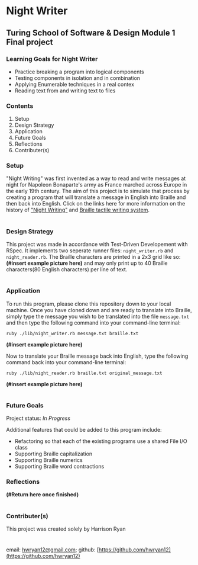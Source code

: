 # Night Writer

## Turing School of Software & Design Module 1 Final project

### Learning Goals for Night Writer
* Practice breaking a program into logical components
* Testing components in isolation and in combination
* Applying Enumerable techniques in a real contex
* Reading text from and writing text to files

### Contents
1. Setup
1. Design Strategy
1. Application
1. Future Goals
1. Reflections
1. Contributer(s)

### Setup 

"Night Writing" was first invented as a way to read and write messages at night for Napoleon Bonaparte's army as France marched across Europe in the early 19th century. The aim of this project is to simulate that process by creating a program that will translate a message in English into Braille and then back into English. Click on the links here for more information on the history of ["Night Writing"](https://en.wikipedia.org/wiki/Night_writing) and [Braille tactile writing system](https://en.wikipedia.org/wiki/Braille).
#

### Design Strategy
This project was made in accordance with Test-Driven Developement with RSpec. It implements two seperate runner files: `night_writer.rb` and `night_reader.rb`. The Braille characters are printed in a 2x3 grid like so: __(#insert example picture here)__ and may only print up to 40 Braille characters(80 English characters) per line of text.
#

### Application
To run this program, please clone this repository down to your local machine. Once you have cloned down and are ready to translate into Braille, simply type the message you wish to be translated into the file
`message.txt` and then type the following command into your command-line terminal: 

`ruby ./lib/night_writer.rb message.txt braille.txt` 

__(#insert example picture here)__

Now to translate your Braille message back into English, type the following command back into your command-line terminal:

`ruby ./lib/night_reader.rb braille.txt original_message.txt`

__(#insert example picture here)__
#

### Future Goals
 Project status: _In Progress_
 
 Additional features that could be added to this program include:
 * Refactoring so that each of the existing programs use a shared File I/O class
 * Supporting Braille capitalization
 * Supporting Braille numerics
 * Supporting Braille word contractions

 ### Reflections
__(#Return here once finished)__

#
### Contributer(s)
This project was created solely by Harrison Ryan
#
email: <hwryan12@gmail.com>; github: [https://github.com/hwryan12](https://github.com/hwryan12)